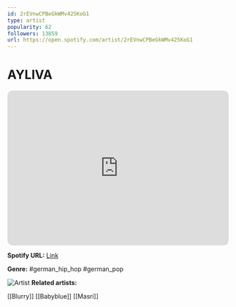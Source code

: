 ```yaml
---
id: 2rEVnwCPBeGkWMv425KoG1
type: artist
popularity: 62
followers: 13859
url: https://open.spotify.com/artist/2rEVnwCPBeGkWMv425KoG1
---
```

# AYLIVA

<iframe style="border-radius:12px" src="https://open.spotify.com/embed/artist/2rEVnwCPBeGkWMv425KoG1" width="100%" height="352" frameBorder="0" allowfullscreen="" allow="autoplay; clipboard-write; encrypted-media; fullscreen; picture-in-picture" loading="lazy"></iframe>

**Spotify URL:** [Link](https://open.spotify.com/artist/2rEVnwCPBeGkWMv425KoG1)

**Genre:**  #german_hip_hop #german_pop

![Artist](https://i.scdn.co/image/ab6761610000e5ebacbd6d3a5c2769707b4e1c0f)
**Related artists:**

[[Blurry]]
[[Babyblue]]
[[Masri]]

